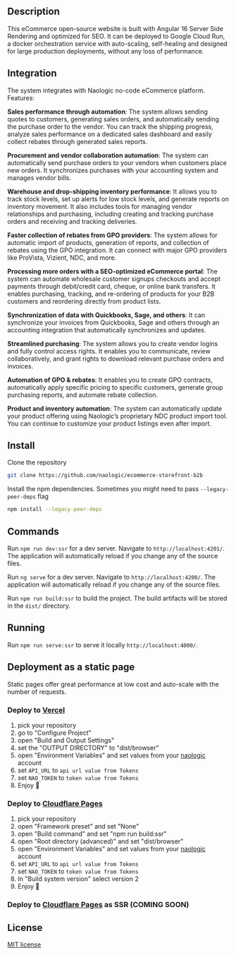 ## Description
This eCommerce open-source website is built with Angular 16 Server Side Rendering and optimized for SEO. It can be deployed to Google Cloud Run, a docker orchestration
service with auto-scaling, self-healing and designed for large production deployments, without any loss of performance.

## Integration
The system integrates with Naologic no-code eCommerce platform.
Features:

**Sales performance through automation**: The system allows sending quotes to customers, generating sales orders, and automatically sending the purchase order to the vendor. 
You can track the shipping progress, analyze sales performance on a dedicated sales dashboard and easily collect rebates through generated sales reports.

**Procurement and vendor collaboration automation**: The system can automatically send purchase orders to your vendors when customers place new orders. 
It synchronizes purchases with your accounting system and manages vendor bills.

**Warehouse and drop-shipping inventory performance**: It allows you to track stock levels, set up alerts for low stock levels, and generate reports on inventory movement. 
It also includes tools for managing vendor relationships and purchasing, including creating and tracking purchase orders and receiving and tracking deliveries.

**Faster collection of rebates from GPO providers**: The system allows for automatic import of products, generation of reports, and collection of rebates using the GPO integration.
It can connect with major GPO providers like ProVista, Vizient, NDC, and more.

**Processing more orders with a SEO-optimized eCommerce portal**: The system can automate wholesale customer signups checkouts and accept payments through debit/credit card, cheque, or online bank transfers. 
It enables purchasing, tracking, and re-ordering of products for your B2B customers and reordering directly from product lists.

**Synchronization of data with Quickbooks, Sage, and others**: It can synchronize your invoices from Quickbooks, Sage and others through an accounting 
integration that automatically synchronizes and updates.

**Streamlined purchasing**: The system allows you to create vendor logins and fully control access rights. It enables you to communicate, review collaboratively, 
and grant rights to download relevant purchase orders and invoices.

**Automation of GPO & rebates**: It enables you to create GPO contracts, automatically apply specific pricing to specific customers, generate 
group purchasing reports, and automate rebate collection.

**Product and inventory automation**: The system can automatically update your product offering using Naologic’s proprietary NDC product 
import tool. You can continue to customize your product listings even after import.

## Install

Clone the repository
```bash
git clone https://github.com/naologic/ecommerce-storefront-b2b
```

Install the npm dependencies. Sometimes you might need to pass `--legacy-peer-deps` flag
```bash
npm install --legacy-peer-deps
```


## Commands
Run `npm run dev:ssr` for a dev server. Navigate to `http://localhost:4201/`. The application will automatically reload if you change any of the source files.

Run `ng serve` for a dev server. Navigate to `http://localhost:4200/`. The application will automatically reload if you change any of the source files.

Run `npm run build:ssr` to build the project. The build artifacts will be stored in the `dist/` directory.

## Running
Run `npm run serve:ssr` to serve it locally `http://localhost:4000/`.


## Deployment as a static page
Static pages offer great performance at low cost and auto-scale with the number of requests.

### Deploy to [Vercel](vercel.com)

1. pick your repository
2. go to "Configure Project"
3. open "Build and Output Settings"
4. set the "OUTPUT DIRECTORY" to "dist/browser"
5. open "Environment Variables" and set values from your [naologic](https://naologic.com) account
  1. set `API_URL` to `api url value from Tokens`
  2. set `NAO_TOKEN` to `token value from Tokens`
6. Enjoy :rocket:

### Deploy to [Cloudflare Pages](https://pages.cloudflare.com/)

1. pick your repository
2. open "Framework preset" and set "None"
3. open "Build command" and set "npm run build:ssr"
4. open "Root directory (advanced)" and set "dist/browser"
5. open "Environment Variables" and set values from your [naologic](https://naologic.com) account
  1. set `API_URL` to `api url value from Tokens`
  2. set `NAO_TOKEN` to `token value from Tokens`
6. In "Build system version" select version 2
7. Enjoy :rocket:

### Deploy to [Cloudflare Pages](https://pages.cloudflare.com/) as SSR (COMING SOON)

## License
[MIT license](LICENSE.md)
